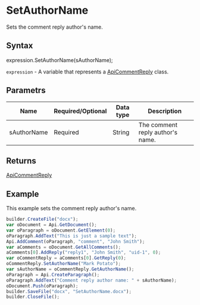 # SetAuthorName

Sets the comment reply author's name.

## Syntax

expression.SetAuthorName(sAuthorName);

`expression` - A variable that represents a [ApiCommentReply](../ApiCommentReply.md) class.

## Parametrs

| **Name** | **Required/Optional** | **Data type** | **Description** |
| ------------- | ------------- | ------------- | ------------- |
| sAuthorName | Required | String | The comment reply author's name. |

## Returns

[ApiCommentReply](../ApiCommentReply.md)

## Example

This example sets the comment reply author's name.

```javascript
builder.CreateFile("docx");
var oDocument = Api.GetDocument();
var oParagraph = oDocument.GetElement(0);
oParagraph.AddText("This is just a sample text");
Api.AddComment(oParagraph, "comment", "John Smith");
var aComments = oDocument.GetAllComments();
aComments[0].AddReply("reply1", "John Smith", "uid-1", 0);
var oCommentReply = aComments[0].GetReply(0);
oCommentReply.SetAuthorName("Mark Potato");
var sAuthorName = oCommentReply.GetAuthorName();
oParagraph = Api.CreateParagraph();
oParagraph.AddText("Comment reply author name: " + sAuthorName);
oDocument.Push(oParagraph);
builder.SaveFile("docx", "SetAuthorName.docx");
builder.CloseFile();
```